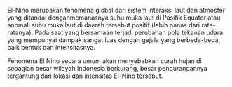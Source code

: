 El-Nino merupakan fenomena global dari sistem interaksi laut dan atmosfer yang ditandai denganmemanasnya suhu muka laut di Pasifik Equator atau anomali suhu muka laut di daerah tersebut positif (lebih panas dari rata-ratanya). Pada saat yang bersamaan terjadi perubahan pola tekanan udara yang mempunyai dampak sangat luas dengan gejala yang berbeda-beda, baik bentuk dan intensitasnya.  
  
Fenomena El Nino secara umum akan menyebabkan curah hujan di sebagian besar wilayah Indonesia berkurang, besar pengurangannya tergantung dari lokasi dan intensitas El-Nino tersebut.
